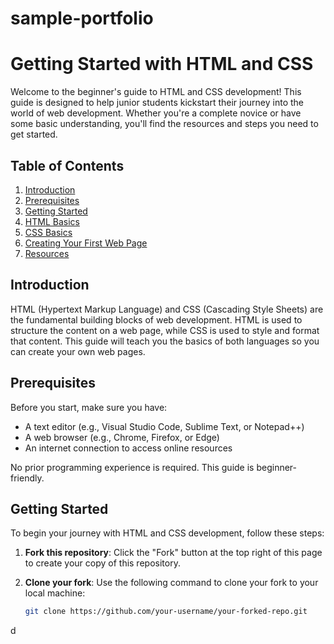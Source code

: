 # sample-portfolio
# Getting Started with HTML and CSS

Welcome to the beginner's guide to HTML and CSS development! This guide is designed to help junior students kickstart their journey into the world of web development. Whether you're a complete novice or have some basic understanding, you'll find the resources and steps you need to get started.

## Table of Contents

1. [Introduction](#introduction)
2. [Prerequisites](#prerequisites)
3. [Getting Started](#getting-started)
4. [HTML Basics](#html-basics)
5. [CSS Basics](#css-basics)
6. [Creating Your First Web Page](#creating-your-first-web-page)
7. [Resources](#resources)

## Introduction

HTML (Hypertext Markup Language) and CSS (Cascading Style Sheets) are the fundamental building blocks of web development. HTML is used to structure the content on a web page, while CSS is used to style and format that content. This guide will teach you the basics of both languages so you can create your own web pages.

## Prerequisites

Before you start, make sure you have:

- A text editor (e.g., Visual Studio Code, Sublime Text, or Notepad++)
- A web browser (e.g., Chrome, Firefox, or Edge)
- An internet connection to access online resources

No prior programming experience is required. This guide is beginner-friendly.

## Getting Started

To begin your journey with HTML and CSS development, follow these steps:

1. **Fork this repository**: Click the "Fork" button at the top right of this page to create your copy of this repository.

2. **Clone your fork**: Use the following command to clone your fork to your local machine:

   ```sh
   git clone https://github.com/your-username/your-forked-repo.git
d
